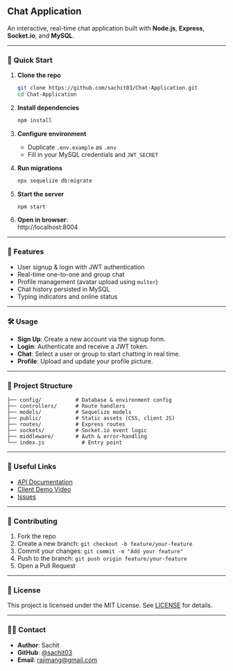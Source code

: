 ## Chat Application

An interactive, real-time chat application built with **Node.js**, **Express**, **Socket.io**, and **MySQL**.

---

### 🚀 Quick Start

1. **Clone the repo**
   ```bash
   git clone https://github.com/sachit03/Chat-Application.git
   cd Chat-Application
   ```
2. **Install dependencies**
   ```bash
   npm install
   ```
3. **Configure environment**
   - Duplicate `.env.example` as `.env`
   - Fill in your MySQL credentials and `JWT_SECRET`

4. **Run migrations**
   ```bash
   npx sequelize db:migrate
   ```

5. **Start the server**
   ```bash
   npm start
   ```
6. **Open in browser**:  
   http://localhost:8004

---

### 🎯 Features

- User signup & login with JWT authentication
- Real-time one-to-one and group chat
- Profile management (avatar upload using `multer`)
- Chat history persisted in MySQL
- Typing indicators and online status

---

### 🛠️ Usage

- **Sign Up**: Create a new account via the signup form.
- **Login**: Authenticate and receive a JWT token.
- **Chat**: Select a user or group to start chatting in real time.
- **Profile**: Upload and update your profile picture.

---

### 📁 Project Structure

```text
├── config/           # Database & environment config
├── controllers/      # Route handlers
├── models/           # Sequelize models
├── public/           # Static assets (CSS, client JS)
├── routes/           # Express routes
├── sockets/          # Socket.io event logic
├── middleware/       # Auth & error-handling
└── index.js            # Entry point
```

---

### 🔗 Useful Links

- [API Documentation](docs/API.md)
- [Client Demo Video](https://youtu.be/your-demo)
- [Issues](https://github.com/sachit03/Chat-Application/issues)

---

### 🤝 Contributing

1. Fork the repo
2. Create a new branch: `git checkout -b feature/your-feature`
3. Commit your changes: `git commit -m "Add your feature"`
4. Push to the branch: `git push origin feature/your-feature`
5. Open a Pull Request

---

### 📜 License

This project is licensed under the MIT License. See [LICENSE](LICENSE) for details.

---

### 🙋‍♂️ Contact

- **Author**: Sachit
- **GitHub**: [@sachit03](https://github.com/sachit03)
- **Email**: rajimang@gmail.com

